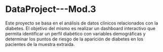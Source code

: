# DataProject---Mod.3
Este proyecto se basa en el análisis de datos clínicos relacionados con la diabetes. El objetivo del mismo es realizar un dashboard interactivo que permita identificar un perfil diabético con variables demográficas y determinar los puntos de riesgo de la aparición de diabetes en los pacientes de la muestra extraída. 
